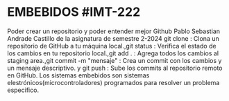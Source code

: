 # EMBEBIDOS #IMT-222
Poder crear un repositorio y poder entender mejor Github
Pablo Sebastian Andrade Castillo de la asignatura <NOMBRE EMBEBIDOS>de semestre 2-2024
git clone <URL> : Clona un repositorio de GitHub a tu máquina local.,git status : Verifica el estado de los cambios en tu repositorio local.,git add . : Agrega todos los cambios al staging area.,git commit -m "mensaje" : Crea un commit con los cambios y un mensaje
descriptivo. y git push : Sube los commits al repositorio remoto en GitHub.
Los sistemas embebidos son sistemas elestrónicos(microcontroladores) programados para resolver un problema especifico.